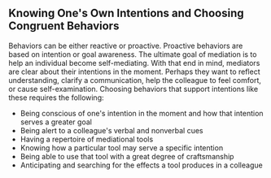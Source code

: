 ## Knowing One's Own Intentions and Choosing Congruent Behaviors

Behaviors can be either reactive or proactive. Proactive behaviors are based on intention or goal awareness. The ultimate goal of mediation is to help an individual become self-mediating. With that end in mind, mediators are clear about their intentions in the moment. Perhaps they want to reflect understanding, clarify a communication, help the colleague to feel comfort, or cause self-examination. Choosing behaviors that support intentions like these requires the following:

- Being conscious of one's intention in the moment and how that intention serves a greater goal
- Being alert to a colleague's verbal and nonverbal cues
- Having a repertoire of mediational tools
- Knowing how a particular tool may serve a specific intention
- Being able to use that tool with a great degree of craftsmanship
- Anticipating and searching for the effects a tool produces in a colleague